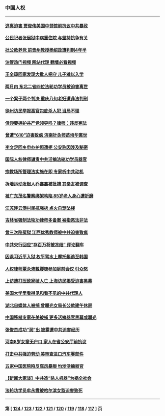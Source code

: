 ### 中国人权
---
#### [逃离迫害 贾俊伟美国中领馆前抗议中共暴政](../../pages/ncid278/n14065504.md?09020845) 
#### [公民记者张展狱中病重住院 与坚持抗争有关](../../pages/ncid278/n14065221.md?09020845) 
#### [批公款养党 前贵州教授杨绍政遭判刑4年半](../../pages/ncid278/n14064553.md?09020845) 
#### [油管热门视频 网站代理 翻墙必看视频](http://138.2.39.72:81/youtube.html?epic-marker?09020845)
#### [王全璋回家发现大批人把守 儿子难以入学](../../pages/ncid278/n14064364.md?09020845) 
#### [两月内 东北二省四位法轮功学员被迫害离世](../../pages/ncid278/n14063270.md?09020845) 
#### [一个案子两个判决 重庆八旬老妇遭非法判刑](../../pages/ncid278/n14063531.md?09020845) 
#### [徐州访民举报高官包庇杀人犯 当局不理](../../pages/ncid278/n14062521.md?09020845) 
#### [信仰要拥护共产党领导吗？律师：违反宪法](../../pages/ncid278/n14061325.md?09020845) 
#### [曾遭“610”迫害致疯 济南针灸师苗培华离世](../../pages/ncid278/n14060519.md?09020845) 
#### [李文足回乡申办护照遭拒 公安称因涉及秘密](../../pages/ncid278/n14061423.md?09020845) 
#### [国际人权律师谴责中共活摘法轮功学员器官](../../pages/ncid278/n14061274.md?09020845) 
#### [宗教场所管理法实施在即 专家析中共动机](../../pages/ncid278/n14061242.md?09020845) 
#### [拆墙运动发起人乔鑫鑫被批捕 其亲友被调查](../../pages/ncid278/n14060803.md?09020845) 
#### [被广东茂名警察绑架构陷 85岁老人身心遭折磨](../../pages/ncid278/n14059718.md?09020845) 
#### [江苏连云港村民抗强拆 点火自焚坠楼](../../pages/ncid278/n14060228.md?09020845) 
#### [吉林省强制法轮功律师多备案 被指恶法非法](../../pages/ncid278/n14059091.md?09020845) 
#### [曾三次陷冤狱 江西优秀教师被中共迫害致疯](../../pages/ncid278/n14058953.md?09020845) 
#### [中共央行回应“存百万将被冻结” 评论翻车](../../pages/ncid278/n14059559.md?09020845) 
#### [因讽习近平入狱 权平驾水上摩托艇逃至韩国](../../pages/ncid278/n14058950.md?09020845) 
#### [人权律师覃永沛戴脚镣参加庭前会议 引众怒](../../pages/ncid278/n14059122.md?09020845) 
#### [上访遭打压致家破人亡 上海访民揭受迫害黑幕](../../pages/ncid278/n14058704.md?09020845) 
#### [美国大学里看得见和看不见的中共代理人](../../pages/ncid278/n14058369.md?09020845) 
#### [湖北自媒体人被捕 曾曝光女局长公款建午休房](../../pages/ncid278/n14057972.md?09020845) 
#### [中国移植专家在美被捕 更多活摘器官黑幕或曝光](../../pages/ncid278/n14057916.md?09020845) 
#### [张俊杰成功“润”出 披露遭中共迫害经历](../../pages/ncid278/n14057540.md?09020845) 
#### [河南8岁女童无户口 家人在省公安厅前抗议](../../pages/ncid278/n14057370.md?09020845) 
#### [打击中共强迫劳动 美审查进口汽车零部件](../../pages/ncid278/n14057189.md?09020845) 
#### [五家中国医院陷反腐风暴眼 均涉活摘器官](../../pages/ncid278/n14056950.md?09020845) 
#### [【新闻大家谈】中共造“杀人机器”为祸全社会](../../pages/ncid278/n14056645.md?09020845) 
#### [法轮功学员牟永霞被哈尔滨女监迫害致死](../../pages/ncid278/n14056172.md?09020845) 

---
#### 第 [ [124](./124.md?09020845) / [123](./123.md?09020845) / [122](./122.md?09020845) / [121](./121.md?09020845) / [120](./120.md?09020845) / [119](./119.md?09020845) / [118](./118.md?09020845) / [117](./117.md?09020845) ] 页

